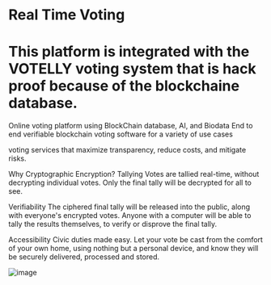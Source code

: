 # Real Time Voting

# This platform is integrated with the VOTELLY voting system that is hack proof because of the blockchaine database.

Online voting platform using BlockChain database, AI, and Biodata End to end verifiable blockchain voting software for a variety of use cases

voting services that maximize transparency, reduce costs, and mitigate risks.

Why Cryptographic Encryption? Tallying Votes are tallied real-time, without decrypting individual votes. Only the final tally will be decrypted for all to see.

Verifiability The ciphered final tally will be released into the public, along with everyone's encrypted votes. Anyone with a computer will be able to tally the results themselves, to verify or disprove the final tally.

Accessibility Civic duties made easy. Let your vote be cast from the comfort of your own home, using nothing but a personal device, and know they will be securely delivered, processed and stored.


![image](https://homepesa.com/images/2023-03-m7.jpeg)

